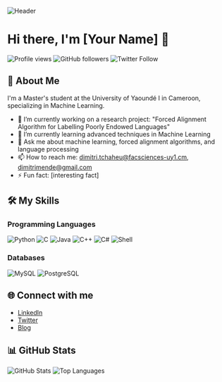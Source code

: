 ![Header](https://img.shields.io/badge/GitHub-Profile-brightgreen)

# Hi there, I'm [Your Name] 👋

![Profile views](https://gpvc.arturio.dev/mende237)
![GitHub followers](https://img.shields.io/github/followers/mende237?label=Follow&style=social)
![Twitter Follow](https://img.shields.io/twitter/follow/[your-twitter-username]?style=social)

## 🚀 About Me
I'm a Master's student at the University of Yaoundé I in Cameroon, specializing in Machine Learning.

- 🔭 I’m currently working on a research project: "Forced Alignment Algorithm for Labelling Poorly Endowed Languages"
- 🌱 I’m currently learning advanced techniques in Machine Learning
- 💬 Ask me about machine learning, forced alignment algorithms, and language processing
- 📫 How to reach me: [dimitri.tchaheu@facsciences-uy1.cm](mailto:dimitri.tchaheu@facsciences-uy1.cm), [dimitrimende@gmail.com](mailto:dimitrimende@gmail.com)
- ⚡ Fun fact: [interesting fact]

## 🛠️ My Skills
### Programming Languages
![Python](https://img.shields.io/badge/Python-3776AB?style=for-the-badge&logo=python&logoColor=white)
![C](https://img.shields.io/badge/C-A8B9CC?style=for-the-badge&logo=c&logoColor=white)
![Java](https://img.shields.io/badge/Java-007396?style=for-the-badge&logo=java&logoColor=white)
![C++](https://img.shields.io/badge/C%2B%2B-00599C?style=for-the-badge&logo=c%2B%2B&logoColor=white)
![C#](https://img.shields.io/badge/C%23-239120?style=for-the-badge&logo=c-sharp&logoColor=white)
![Shell](https://img.shields.io/badge/Shell_Script-121011?style=for-the-badge&logo=gnu-bash&logoColor=white)

### Databases
![MySQL](https://img.shields.io/badge/MySQL-4479A1?style=for-the-badge&logo=mysql&logoColor=white)
![PostgreSQL](https://img.shields.io/badge/PostgreSQL-336791?style=for-the-badge&logo=postgresql&logoColor=white)

## 🌐 Connect with me
- [LinkedIn](https://www.linkedin.com/in/[your-linkedin-username])
- [Twitter](https://twitter.com/[your-twitter-username])
- [Blog](https://[your-blog-url])

## 📊 GitHub Stats
![GitHub Stats](https://github-readme-stats.vercel.app/api?username=mende237&show_icons=true)
![Top Languages](https://github-readme-stats.vercel.app/api/top-langs/?username=mende237&layout=compact)

